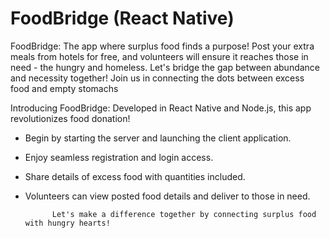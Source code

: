 # FoodBridge (React Native)
FoodBridge: The app where surplus food finds a purpose! Post your extra meals from hotels for free, and volunteers will ensure it reaches those in need - the hungry and homeless. Let's bridge the gap between abundance and necessity together! Join us in connecting the dots between excess food and empty stomachs


Introducing FoodBridge: Developed in React Native and Node.js, this app revolutionizes food donation!

* Begin by starting the server and launching the client application.
* Enjoy seamless registration and login access.
* Share details of excess food with quantities included.
* Volunteers can view posted food details and deliver to those in need.

            Let's make a difference together by connecting surplus food with hungry hearts!
